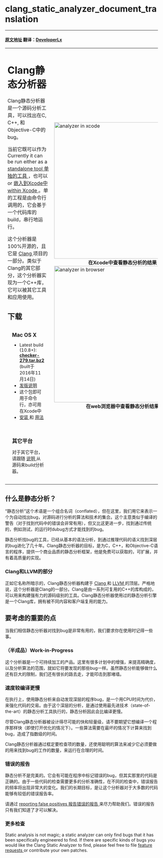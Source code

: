 # clang_static_analyzer_document_translation
---
#### [原文地址](http://clang-analyzer.llvm.org/) 翻译：[DeveloperLx](http://weibo.com/DeveloperLx)



<div id="content">
    <table style="margin-top:0px" width="100%" border="0" cellpadding="0px"
    cellspacing="0">
        <tbody>
            <tr>
                <td>
                    <h1>
                        Clang静态分析器
                    </h1>
                    <p>	
                    	Clang静态分析器是一个源码分析工具，可以找出在C, C++, 和Objective-C中的bug。
                    </p>
                    <p>
                    	当前它既可以作为
                        Currently it can be run either as a
                        <a href="http://clang-analyzer.llvm.org/scan-build.html">
                            standalone tool
                            单独的工具
                        </a>
                        ，也可以
                        or
                        <a href="http://clang-analyzer.llvm.org/xcode.html">
                        	嵌入到Xcode中
                            within Xcode
                        </a>
                        。单的工程是由命令行调用的，它会基于一个代码库的build，串行地运行。
                    </p>
                    <p>
                    	这个分析器是100%开源的，且它是
                        <a href="http://clang.llvm.org">
                            Clang
                        </a>
                        项目的一部分。类似于Clang的其它部分，这个分析器实现为一个C++库，它可以被其它工具和应用使用。
                    </p>
                    <h2>
                        下载
                    </h2>
                    <div style="padding:0px; font-size: 90%">
                        <div class="spiffyfg">
                            <div style="padding:15px">
                                <h3 style="margin:0px;padding:0px">
                                    Mac OS X
                                </h3>
                                <ul>
                                    <li>
                                        Latest build (10.8+):
                                        <br>
                                        <b>
                                            <a href="http://clang-analyzer.llvm.org/downloads/checker-279.tar.bz2">
                                                checker-279.tar.bz2
                                            </a>
                                        </b>
                                        (built于2016年11月14日)
                                    </li>
                                    <li>
                                        <a href="http://clang-analyzer.llvm.org/release_notes.html">
                                            发版说明
                                        </a>
                                    </li>
                                    <li>
                                    	这个包即可用于命令行，亦可用在Xcode中
                                    </li>
                                    <li>
                                        <a href="http://clang-analyzer.llvm.org/installation.html">
                                            安装
                                        </a>
                                        和
                                        <a href="http://clang-analyzer.llvm.org/scan-build.html">
                                            用法
                                        </a>
                                    </li>
                                </ul>
                            </div>
                        </div>
                    </div>
                    <div style="padding:0; margin-top:10px; font-size: 90%">
                        <div class="spiffyfg">
                            <div style="padding:15px">
                                <h3 style="margin:0px;padding:0px">
                                    其它平台
                                </h3>
                                <p>
                                    对于其它平台，请跟随
                                    <a href="http://clang-analyzer.llvm.org/installation#OtherPlatforms">
                                        说明
                                    </a>
                                    从源码来build分析器。
                                </p>
                                <p>
                                </p>
                            </div>
                        </div>
                    </div>
                </td>
                <td style="padding-left:10px">
                    <a href="http://clang-analyzer.llvm.org/images/analyzer_xcode.png">
                        <img src="http://clang-analyzer.llvm.org/images/analyzer_xcode.png" width="450" alt="analyzer in xcode">
                    </a>
                    <div style="text-align:center">
                        <b>
                            在Xcode中查看静态分析的结果
                        </b>
                    </div>
                    <a href="http://clang-analyzer.llvm.org/images/analyzer_html.png">
                        <img src="http://clang-analyzer.llvm.org/images/analyzer_html.png" width="450" alt="analyzer in browser">
                    </a>
                    <div style="text-align:center">
                        <b>
                            在web浏览器中查看静态分析结果
                        </b>
                    </div>
                </td>
            </tr>
        </tbody>
    </table>
    <h2 id="StaticAnalysis">
        什么是静态分析？
    </h2>
    <p>
        “静态分析”这个术语是一个组合名词（conflated），但在这里，我们用它来表示一个为自动找出bug，对源码进行分析的算法和技术的集合。这个主意类似于编译的警告（对于找到代码中的错误会非常有用），但又比这更进一步，找到通过传统的，例如测试，的运行时dubug方式才能找到的bug。
    </p>
    <p>
        静态分析找bug的工具，已经从基本的语法分析，到通过推理代码的语义找到深层的bug进化了几十年。Clang静态分析器的目标，是为C，C++，和Objective-C语言的程序，提供一个商业品质的静态分析框架，他是免费可以获取的，可扩展，并有着高质量的实现。
    </p>
    <h3 id="Clang">
        Clang和LLVM的部分
    </h3>
    <p>
        正如它名称所暗示的，Clang静态分析器构建于
        <a href="http://clang.llvm.org">
            Clang
        </a>
        和
        <a href="http://llvm.org">
            LLVM
        </a>
        的顶层。严格地说，这个分析器是Clang的一部分。Clang是由一系列可复用的C++的库构成的，可以用来构建强有力的源码级别的工具。Clang静态分析器使用过的静态分析引擎是一个Clang库，拥有被不同内容和客户端复用的能力。
    </p>
    <h2>
        要考虑的重要的点
    </h2>
    <p>
        当我们相信静态分析器对找到bug是非常有用的，我们要求你在使用时记得一些事。
    </p>
    <h3>
        （半成品）Work-in-Progress
    </h3>
    <p>
        这个分析器是一个可持续加工的产品。这里有很多计划中的增强，来提高精确度，以及分析算法的范围，就如它将要发现的那些bug一样。虽然静态分析能够做什么还有巨大的限制，我们还有很长的路去走，才能叩击到那堵墙。
    </p>
    <h3>
        速度较编译更慢
    </h3>
    <p>
        在执行上，使用静态分析来自动发现深层的程序bug，是一个用CPU时间为代价，来强化代码的交易。由于这个深层的分析，是通过使用最先进技术（state-of-the-art）的静态分析工具执行的，静态分析因此会比编译更慢。
    </p>
    <p>
        尽管Clang静态分析器被设计得尽可能的快和轻量级，请不要期望它想编译一个程序那样快（即使打开优化的情况下）。一些算法需要在最坏的情况下计算来找到bug，造成了指数级的时间。
    </p>
    <p>
        Clang静态分析器通过框定要检查项的数量，还使用聪明的算法来减少它必须要做的用来找到bug的工作的数量，来运行在合理的时间。
    </p>
    <h3>
        错误的报告
    </h3>
    <p>
        静态分析不是完美的。它会有可能在程序中标记错误的bug，但其实那里的代码是正确的。由于一些代码的检查需要更多的分析准确性，在不同的检查中，错误报告的频率将出现非常大的变化。我们的长期目标，是让这个分析器对于大多数的代码能够有较低的错误报告率。
    </p>
    <p>
        请通过
        <a href="http://clang-analyzer.llvm.org/filing_bugs.html">
        reporting false positives
            报告错误的报告
        </a>
        来尽力帮助我们。错误的报告只有我们知道了才可以解决。
    </p>
    <h3>
        更多检查
    </h3>
    <p>
        Static analysis is not magic; a static analyzer can only find bugs that
        it has been specifically engineered to find. If there are specific kinds
        of bugs you would like the Clang Static Analyzer to find, please feel free
        to file
        <a href="http://clang-analyzer.llvm.org/filing_bugs.html">
            feature requests
        </a>
        or contribute your own patches.
    </p>
</div>
